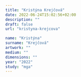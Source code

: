 ```yaml
---
title: "Kristýna Krejčová"
date: 2022-06-24T15:02:56+02:00
description: ""
draft: false
url: "kristyna-krejcova"

name: "Kristýna"
surname: "Krejčová"
artwork: ""
medium: ""
dimensions: ""
year: "2022"
study: "mga"
---
```

